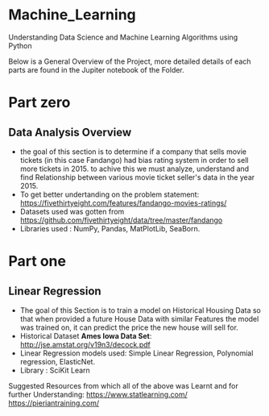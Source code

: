 # Machine_Learning
Understanding Data Science and Machine Learning Algorithms using Python

Below is a General Overview of the Project, more detailed details of each parts are found in the Jupiter notebook of the Folder. 

# Part zero
## Data Analysis Overview
- the goal of this section is to determine if a company that sells movie tickets (in this case Fandango) had bias rating system in order to sell more tickets in 2015. to achive this we must analyze, understand and find Relationship between various movie ticket seller's data in the year 2015.
- To get better undertanding on the problem statement: https://fivethirtyeight.com/features/fandango-movies-ratings/
- Datasets used was gotten from https://github.com/fivethirtyeight/data/tree/master/fandango
- Libraries used : NumPy, Pandas, MatPlotLib, SeaBorn.

# Part one
## Linear Regression 
- The goal of this Section is to train a model on Historical Housing Data so that when provided a future House Data with similar Features the model was trained on, it can predict the price the new house will sell for. 
- Historical Dataset **Ames Iowa Data Set**: http://jse.amstat.org/v19n3/decock.pdf
- Linear Regression models used:
    Simple Linear Regression,
    Polynomial regression,
    ElasticNet.
- Library : SciKit Learn



Suggested Resources from which all of the above was Learnt and for further Understanding:
https://www.statlearning.com/
https://pieriantraining.com/
